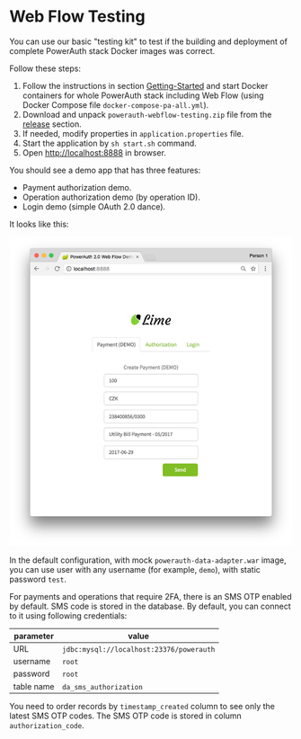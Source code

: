 # Web Flow Testing

You can use our basic "testing kit" to test if the building and deployment of complete PowerAuth stack Docker images was correct.

Follow these steps:

1. Follow the instructions in section [Getting-Started](./Getting-Started.md) and start Docker containers for whole PowerAuth stack including Web Flow (using Docker Compose file `docker-compose-pa-all.yml`).
2. Download and unpack `powerauth-webflow-testing.zip` file from the [release](https://github.com/wultra/powerauth-docker/releases) section.
3. If needed, modify properties in `application.properties` file.
4. Start the application by `sh start.sh` command.
5. Open [http://localhost:8888](http://localhost:8888) in browser.

You should see a demo app that has three features:

- Payment authorization demo.
- Operation authorization demo (by operation ID).
- Login demo (simple OAuth 2.0 dance).

It looks like this:

![Preview](./resources/images/pa-webflow-demo-app.png)

In the default configuration, with mock `powerauth-data-adapter.war` image, you can use user with any username (for example, `demo`), with static password `test`.

For payments and operations that require 2FA, there is an SMS OTP enabled by default. SMS code is stored in the database. By default, you can connect to it using following credentials:

| parameter | value |
|---|---|
| URL | `jdbc:mysql://localhost:23376/powerauth` |
| username | `root` |
| password | `root` |
| table name | `da_sms_authorization` |

You need to order records by `timestamp_created` column to see only the latest SMS OTP codes. The SMS OTP code is stored in column `authorization_code`.
